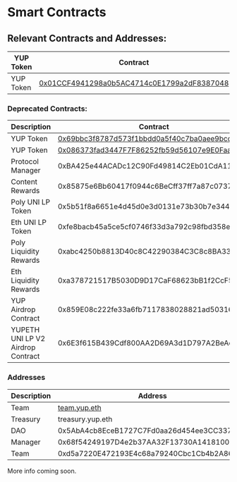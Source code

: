 # Smart Contracts

## Relevant Contracts and Addresses:

| YUP Token | Contract                                                                                                            | Chain | Security |
| --------- | ------------------------------------------------------------------------------------------------------------------- | ----- | -------- |
| YUP Token | [0x01CCF4941298a0b5AC4714c0E1799a2dF8387048](https://basescan.org/token/0x01CCF4941298a0b5AC4714c0E1799a2dF8387048) | Base  | Multisig |

### Deprecated Contracts:

| Description                       | Contract                                                                                                               | Chain    | Security |
| --------------------------------- | ---------------------------------------------------------------------------------------------------------------------- | -------- | -------- |
| YUP Token                         | [0x69bbc3f8787d573f1bbdd0a5f40c7ba0aee9bcc9](https://etherscan.io/token/0x69bbc3f8787d573f1bbdd0a5f40c7ba0aee9bcc9)    | Ethereum | Multisig |
| YUP Token                         | [0x086373fad3447F7F86252fb59d56107e9E0FaaFa](https://polygonscan.com/token/0x086373fad3447F7F86252fb59d56107e9E0FaaFa) | Polygon  | Multisig |
| Protocol Manager                  | 0xBA425e44ACADc12C90Fd49814C2Eb01CdA117436                                                                             | Polygon  | Multisig |
| Content Rewards                   | 0x85875e6Bb60417f0944c6BeCff37ff7a87c0737c                                                                             | Polygon  | Multisig |
| Poly UNI LP Token                 | 0x5b51f8a6651e4d45d0e3d0131e73b30b7e3443f4                                                                             | Ethereum | Multisig |
| Eth UNI LP Token                  | 0xfe8bacb45a5ce5cf0746f33d3a792c98fbd358e0                                                                             | Polygon  | Multisig |
| Poly Liquidity Rewards            | 0xabc4250b8813D40c8C42290384C3C8c8BA33dBE6                                                                             | Polygon  | Multisig |
| Eth Liquidity Rewards             | 0xa378721517B5030D9D17CaF68623bB1f2CcF5c2e                                                                             | Polygon  | Multisig |
| YUP Airdrop Contract              | 0x859E08c222fe33a6fb7117838028821ad5031627                                                                             | Polygon  | Multisig |
| YUPETH UNI LP V2 Airdrop Contract | 0x6E3f615B439Cdf800AA2D69A3d1D797A2BeAc5b8                                                                             | Polygon  | Multisig |

### Addresses

<table data-header-hidden><thead><tr><th>Description</th><th width="200">Address</th><th>Chain</th><th>Security</th><th></th><th></th><th></th></tr></thead><tbody><tr><td>Team</td><td><a href="https://gnosis-safe.io/app/#/safes/0xd6d978728584D4Ca08324f2ae9B4A3215542D888/balances">team.yup.eth</a></td><td>Ethereum</td><td>Multisig</td><td></td><td></td><td></td></tr><tr><td>Treasury</td><td>treasury.yup.eth</td><td>Ethereum</td><td>Multisig</td><td></td><td></td><td></td></tr><tr><td>DAO</td><td>0x5AbA4cb8EceB1727C7Fd0aa26d454ee3CC337a92</td><td>Polygon</td><td>Multisig</td><td></td><td></td><td></td></tr><tr><td>Manager</td><td>0x68f54249197D4e2b37AA32F13730A141810032e3</td><td>Polygon</td><td>Multisig</td><td></td><td></td><td></td></tr><tr><td>Team</td><td>0xd5a7220E472193E4c68a79240Cbc1Cb4b2A8624e</td><td>Polygon</td><td>Multisig</td><td></td><td></td><td></td></tr></tbody></table>

More info coming soon.
